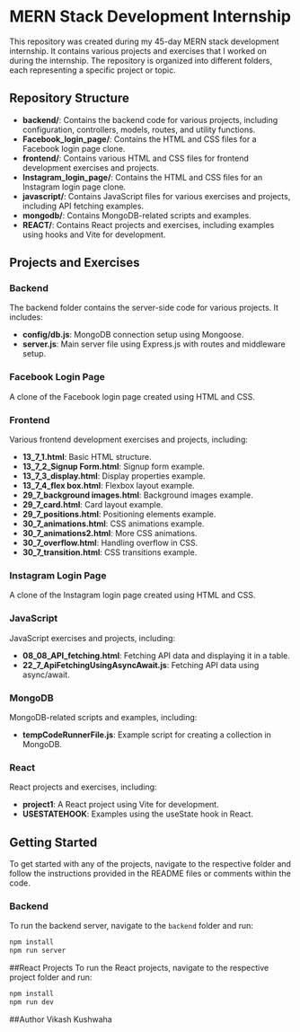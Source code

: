 # MERN Stack Development Internship

This repository was created during my 45-day MERN stack development internship. It contains various projects and exercises that I worked on during the internship. The repository is organized into different folders, each representing a specific project or topic.

## Repository Structure

- **backend/**: Contains the backend code for various projects, including configuration, controllers, models, routes, and utility functions.
- **Facebook_login_page/**: Contains the HTML and CSS files for a Facebook login page clone.
- **frontend/**: Contains various HTML and CSS files for frontend development exercises and projects.
- **Instagram_login_page/**: Contains the HTML and CSS files for an Instagram login page clone.
- **javascript/**: Contains JavaScript files for various exercises and projects, including API fetching examples.
- **mongodb/**: Contains MongoDB-related scripts and examples.
- **REACT/**: Contains React projects and exercises, including examples using hooks and Vite for development.

## Projects and Exercises

### Backend

The backend folder contains the server-side code for various projects. It includes:

- **config/db.js**: MongoDB connection setup using Mongoose.
- **server.js**: Main server file using Express.js with routes and middleware setup.

### Facebook Login Page

A clone of the Facebook login page created using HTML and CSS.

### Frontend

Various frontend development exercises and projects, including:

- **13_7_1.html**: Basic HTML structure.
- **13_7_2_Signup Form.html**: Signup form example.
- **13_7_3_display.html**: Display properties example.
- **13_7_4_flex box.html**: Flexbox layout example.
- **29_7_background images.html**: Background images example.
- **29_7_card.html**: Card layout example.
- **29_7_positions.html**: Positioning elements example.
- **30_7_animations.html**: CSS animations example.
- **30_7_animations2.html**: More CSS animations.
- **30_7_overflow.html**: Handling overflow in CSS.
- **30_7_transition.html**: CSS transitions example.

### Instagram Login Page

A clone of the Instagram login page created using HTML and CSS.

### JavaScript

JavaScript exercises and projects, including:

- **08_08_API_fetching.html**: Fetching API data and displaying it in a table.
- **22_7_ApiFetchingUsingAsyncAwait.js**: Fetching API data using async/await.

### MongoDB

MongoDB-related scripts and examples, including:

- **tempCodeRunnerFile.js**: Example script for creating a collection in MongoDB.

### React

React projects and exercises, including:

- **project1**: A React project using Vite for development.
- **USESTATEHOOK**: Examples using the useState hook in React.

## Getting Started

To get started with any of the projects, navigate to the respective folder and follow the instructions provided in the README files or comments within the code.

### Backend

To run the backend server, navigate to the `backend` folder and run:

```sh
npm install
npm run server
```
##React Projects
To run the React projects, navigate to the respective project folder and run:
```sh
npm install
npm run dev
```
##Author
Vikash Kushwaha

